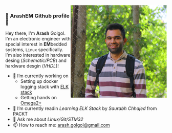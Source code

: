 <img width="300px" align="right" src="pic/980726.JPG">

### 👋 ArashEM Github profile 👋
Hey there, I'm **Arash** Golgol. I'm an electronic engineer with special interest in **EM**bedded systems, `Linux` specifically.   
I'm also interested in hardware desing (_Schematic/PCB_) and hardware desgin (_VHDL_)!

- 🔭 I’m currently working on 
  - Setting up docker logging stack with [ELK stack](https://www.elastic.co/what-is/elk-stack)
  - Getting hands on [Omega2+](https://onion.io/store/omega2p/)
- 🌱 I’m currently readin _Learning ELK Stack_ by _Saurabh Chhajed_ from PACKT
- 💬 Ask me about _Linux/Git/STM32_
- 📫 How to reach me: arash.golgol@gmail.com
